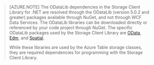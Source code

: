 > [AZURE.NOTE] The ODataLib dependencies in the Storage Client Library for .NET are resolved through the ODataLib (version 5.0.2 and greater) packages available through NuGet, and not through WCF Data Services. The ODataLib libraries can be downloaded directly or referenced by your code project through NuGet. The specific ODataLib packages used by the Storage Client Library are [OData](http://nuget.org/packages/Microsoft.Data.OData/5.0.2), [Edm](http://nuget.org/packages/Microsoft.Data.Edm/5.0.2), and [Spatial](http://nuget.org/packages/System.Spatial/5.0.2).
> 
> While these libraries are used by the Azure Table storage classes, they are required dependencies for programming with the Storage Client Library.
